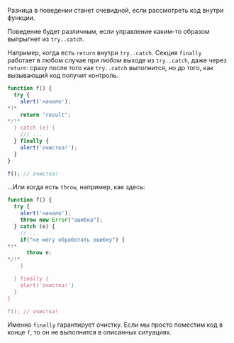 Разница в поведении станет очевидной, если рассмотреть код внутри функции.

Поведение будет различным, если управление каким-то образом выпрыгнет из `try..catch`.

Например, когда есть `return` внутри `try..catch`. Секция `finally` работает в любом случае при *любом* выходе из `try..catch`, даже через `return`: сразу после того как `try..catch` выполнится, но до того, как вызывающий код получит контроль.

```js run
function f() {
  try {
    alert('начало');
*!*
    return "result";
*/!*
  } catch (e) {
    /// ...
  } finally {
    alert('очистка!');
  }
}

f(); // очистка!
```

...Или когда есть `throw`, например, как здесь:

```js run
function f() {
  try {
    alert('начало');
    throw new Error("ошибка");
  } catch (e) {
    // ...
    if("не могу обработать ошибку") {
*!*
      throw e;
*/!*
    }

  } finally {
    alert('очистка!')
  }
}

f(); // очистка!
```

Именно `finally` гарантирует очистку. Если мы просто поместим код в конце `f`, то он не выполнится в описанных ситуациях.
